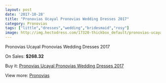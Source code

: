 ```yaml
---
layout: post
date: '2017-10-28'
title: "Pronovias Ucayal Pronovias Wedding Dresses 2017"
category: Pronovias
tags: ["little","dresses","wedding","bridesmaid","rosy"]
image: http://img.hectodress.com/17320-thickbox_default/pronovias-ucayal-pronovias-wedding-dresses-2013.jpg
---
```

Pronovias Ucayal Pronovias Wedding Dresses 2017

On Sales: **$268.32**
<a href="https://www.hectodress.com/pronovias/8165-pronovias-ucayal-pronovias-wedding-dresses-2013.html"><amp-img layout="responsive" width="600" height="600" src="//img.hectodress.com/17320-thickbox_default/pronovias-ucayal-pronovias-wedding-dresses-2013.jpg" alt="Pronovias Ucayal Pronovias Wedding Dresses 2017 0" /></a>
<a href="https://www.hectodress.com/pronovias/8165-pronovias-ucayal-pronovias-wedding-dresses-2013.html"><amp-img layout="responsive" width="600" height="600" src="//img.hectodress.com/17323-thickbox_default/pronovias-ucayal-pronovias-wedding-dresses-2013.jpg" alt="Pronovias Ucayal Pronovias Wedding Dresses 2017 1" /></a>
<a href="https://www.hectodress.com/pronovias/8165-pronovias-ucayal-pronovias-wedding-dresses-2013.html"><amp-img layout="responsive" width="600" height="600" src="//img.hectodress.com/17322-thickbox_default/pronovias-ucayal-pronovias-wedding-dresses-2013.jpg" alt="Pronovias Ucayal Pronovias Wedding Dresses 2017 2" /></a>
<a href="https://www.hectodress.com/pronovias/8165-pronovias-ucayal-pronovias-wedding-dresses-2013.html"><amp-img layout="responsive" width="600" height="600" src="//img.hectodress.com/17321-thickbox_default/pronovias-ucayal-pronovias-wedding-dresses-2013.jpg" alt="Pronovias Ucayal Pronovias Wedding Dresses 2017 3" /></a>

Buy it: [Pronovias Ucayal Pronovias Wedding Dresses 2017](https://www.hectodress.com/pronovias/8165-pronovias-ucayal-pronovias-wedding-dresses-2013.html "Pronovias Ucayal Pronovias Wedding Dresses 2017")

View more: [Pronovias](https://www.hectodress.com/139-pronovias "Pronovias")